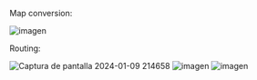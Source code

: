 Map conversion:


![imagen](https://github.com/MarioArocaPaez/OSM-to-Neo4j/assets/73229438/447e9f53-8d18-4e43-9b15-971ee92b9907)


Routing:


![Captura de pantalla 2024-01-09 214658](https://github.com/MarioArocaPaez/OSM-to-Neo4j/assets/73229438/a565bbcc-b4f2-4aab-ac48-5c34f3406888)
![imagen](https://github.com/MarioArocaPaez/OSM-to-Neo4j/assets/73229438/e6c74c44-9ac6-4be3-8e7d-380f59aeab56)
![imagen](https://github.com/MarioArocaPaez/OSM-to-Neo4j/assets/73229438/2ac0bd28-7f15-4e14-b372-937c0d14408a)
